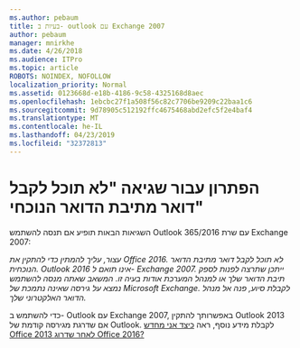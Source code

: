 ```yaml
---
ms.author: pebaum
title: בעיות ב- outlook עם Exchange 2007
author: pebaum
manager: mnirkhe
ms.date: 4/26/2018
ms.audience: ITPro
ms.topic: article
ROBOTS: NOINDEX, NOFOLLOW
localization_priority: Normal
ms.assetid: 0123668d-e18b-4186-9c58-4325168d8aec
ms.openlocfilehash: 1ebcbc27f1a508f56c82c7706be9209c22baa1c6
ms.sourcegitcommit: 9d78905c512192ffc4675468abd2efc5f2e4baf4
ms.translationtype: MT
ms.contentlocale: he-IL
ms.lasthandoff: 04/23/2019
ms.locfileid: "32372813"
---
```

# <a name="solution-for-error-you-wont-be-able-to-receive-mail-from-a-current-mailbox"></a>הפתרון עבור שגיאה "לא תוכל לקבל דואר מתיבת הדואר הנוכחי"
השגיאות הבאות תופיע אם תנסה להשתמש Outlook 365/2016 עם שרת Exchange 2007:

*עצור, עליך להמתין כדי להתקין את Office 2016. לא תוכל לקבל דואר מתיבת הדואר הנוכחית. Outlook 2016 אינו תואם ל- Exchange 2007. ייתכן שתרצה לפנות לספק תיבת הדואר שלך או למנהל המערכת אודות בעיה זו. המשאב שאתה מנסה להשתמש נמצא על גירסה שאינה נתמכת של Microsoft Exchange. לקבלת סיוע, פנה אל מנהל הדואר האלקטרוני שלך.*

כדי להשתמש ב- Outlook עם Exchange 2007, באפשרותך להתקין Outlook 2013 אם שדרגת מגירסה קודמת של Outlook. לקבלת מידע נוסף, ראה [כיצד אני מחדש Office 2013 לאחר שדרוג Office 2016?](https://support.office.com/article/a6ca92f4-cbb4-4609-9fdb-f8d3dd6812f3)